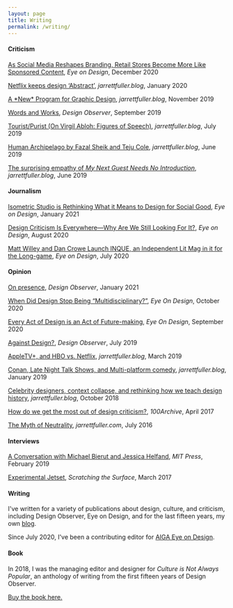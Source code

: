 ```yaml
---
layout: page
title: Writing
permalink: /writing/
---
```


<!--<img class="img-hero" src="/images/portrait.jpg"/>-->

<div class="profile">
<div class="text">

<div class="profile_section">
<h4>Criticism</h4>
<article>
<p>
    <a href="https://eyeondesign.aiga.org/as-social-media-reshapes-branding-retail-stores-become-more-like-sponsored-content/">As Social Media Reshapes Branding, Retail Stores Become More Like Sponsored Content</a>, <i>Eye on Design</i>, December 2020
</p>

<p>
    <a href="https://www.jarrettfuller.blog/2020/01/abstract/">Netflix keeps design ‘Abstract’</a>, <i>jarrettfuller.blog</i>, January 2020
</p>
    <p>
    <a href="https://www.jarrettfuller.blog/2019/11/a-new-program/">A *New* Program for Graphic Design</a>, <i>jarrettfuller.blog</i>, November 2019
</p>
<p>
    <a href="https://designobserver.com/article.php?id=40113">Words and Works</a>, <i>Design Observer</i>, September 2019
</p>

<p>
    <a href="https://www.jarrettfuller.blog/2019/07/virgil-abloh/">Tourist/Purist (On Virgil Abloh: Figures of Speech)</a>, <i>jarrettfuller.blog</i>, July 2019
</p>

<p>
    <a href="https://www.jarrettfuller.blog/2019/06/human-archipelago/">Human Archipelago by Fazal Sheik and Teju Cole</a>, <i>jarrettfuller.blog</i>, June 2019
</p>

<p>
    <a href="https://www.jarrettfuller.blog/2019/06/letterman/">The surprising empathy of <i>My Next Guest Needs No Introduction</i></a>, <i>jarrettfuller.blog</i>, June 2019
</p>

</article>
</div>

<div class="profile_section">
<h4>Journalism</h4>
<article>
<p>
    <a href="https://eyeondesign.aiga.org/isometric-studio-is-rethinking-what-it-means-to-design-for-social-good/">Isometric Studio is Rethinking What it Means to Design for Social Good</a>, <i>Eye on Design</i>, January 2021
</p>

<p>
    <a href="https://eyeondesign.aiga.org/design-criticism-is-everywhere-why-are-we-still-looking-for-it/">Design Criticism Is Everywhere—Why Are We Still Looking For It?</a>, <i>Eye on Design</i>, August 2020
</p>
<p>
    <a href="https://eyeondesign.aiga.org/matt-willey-and-dan-crowe-launch-inque-an-independent-lit-mag-in-it-for-the-long-game/">Matt Willey and Dan Crowe Launch INQUE, an Independent Lit Mag in it for the Long-game</a>, <i>Eye on Design</i>, July 2020
</p>
    </article>
    </div>

<div class="profile_section">
<h4>Opinion</h4>
<article>
<p>
    <a href="https://designobserver.substack.com/p/january-newsletter-jarrett-fuller">On presence</a>, <i>Design Observer</i>, January 2021
</p>

<p>
    <a href="https://eyeondesign.aiga.org/when-did-design-stop-being-multidisciplinary/">When Did Design Stop Being “Multidisciplinary?”</a>, <i>Eye On Design</i>, October 2020
</p>
<p>
    <a href="https://eyeondesign.aiga.org/every-act-of-design-is-an-act-of-future-making/">Every Act of Design is an Act of Future-making</a>, <i>Eye On Design</i>, September 2020
</p>
<p>
    <a href="https://designobserver.com/article.php?id=40090">Against Design?</a>, <i>Design Observer</i>, July 2019
</p>
<p>
    <a href="https://www.jarrettfuller.blog/2019/03/apple-hbo/">AppleTV+, and HBO vs. Netflix</a>, <i>jarrettfuller.blog</i>, March 2019
</p>
<p>
    <a href="https://www.jarrettfuller.blog/2019/01/conan/">Conan, Late Night Talk Shows, and Multi-platform comedy</a>, <i>jarrettfuller.blog</i>, January 2019
</p>
<p>
    <a href="https://jarrettfuller.com/projects/celebrity-designers">Celebrity designers, context collapse, and rethinking how we teach design history</a>, <i>jarrettfuller.blog</i>, October 2018
</p>
<p>
    <a href="http://new.100archive.com/article/viewpoints-jarrett-fuller">How do we get the most out of design criticism?</a>, <i>100Archive</i>, April 2017
</p>
<p>
    <a href="hhttps://jarrettfuller.com/projects/neutrality">The Myth of Neutrality</a>, <i>jarrettfuller.com</i>, July 2016
</p>

</article>
</div>


<div class="profile_section">
<h4>Interviews</h4>
<article>
<p>
    <a href="https://mitpress.mit.edu/blog/conversation-michael-bierut-and-jessica-helfand-culture-not-always-popular-fifteen-years">A Conversation with Michael Bierut and Jessica Helfand</a>, <i>MIT Press</i>, February 2019
</p>

<p>
    <a href="https://medium.com/scratchingthesurfacefm/an-interview-with-experimental-jetset-91b49c245a6">Experimental Jetset</a>, <i>Scratching the Surface</i>, March 2017
</p>


</article>
</div>

</div>

<sidebar>
<h4>Writing</h4>
    <p>I've written for a variety of publications about design, culture, and criticism, including Design Observer, Eye on Design, and for the last fifteen years, my own <a href="http://www.jarrettfuller.blog">blog</a>.</p>
        <p>Since July 2020, I've been a contributing editor for <a href="https://eyeondesign.aiga.org/author/jarrett_fulleraiga-org/">AIGA Eye on Design</a>.</p>

<h4>Book</h4>
    <p>In 2018, I was the managing editor and designer for <i>Culture is Not Always Popular</i>, an anthology of writing from the first fifteen years of Design Observer.</p>
    <p><a href="https://amzn.to/32NgZvP">Buy the book here.</a></p>
<!--</sidebar>-->


<!--
### More Information



### Contact

[email@domain.com](mailto:email@domain.com)-->

